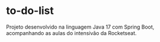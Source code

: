 # to-do-list
Projeto desenvolvido na linguagem Java 17 com Spring Boot, acompanhando as aulas do intensivão da Rocketseat.
